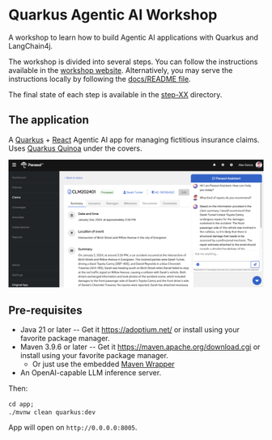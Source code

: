 # Quarkus Agentic AI Workshop

A workshop to learn how to build Agentic AI applications with Quarkus and LangChain4j.

The workshop is divided into several steps. You can follow the instructions
available in the [workshop
website](https://quarkus.io/quarkus-workshop-agentic/). Alternatively,
you may serve the instructions locally by following the [docs/README
file](docs/README.md).

The final state of each step is available in the [step-XX](step-XX) directory.

## The application

A [Quarkus](https://quarkus.io) + [React](https://react.dev/) Agentic AI app for managing fictitious insurance claims. Uses [Quarkus Quinoa](https://docs.quarkiverse.io/quarkus-quinoa/dev/index.html) under the covers.

![App](app/src/main/webui/src/app/assets/images/sample.png)

## Pre-requisites

- Java 21 or later -- Get it https://adoptium.net/  or install using your favorite package manager.
- Maven 3.9.6 or later -- Get it https://maven.apache.org/download.cgi or install using your favorite package manager.
    - Or just use the embedded [Maven Wrapper](https://maven.apache.org/wrapper)
- An OpenAI-capable LLM inference server.

Then:

```
cd app;
./mvnw clean quarkus:dev
```
App will open on `http://0.0.0.0:8005`.

